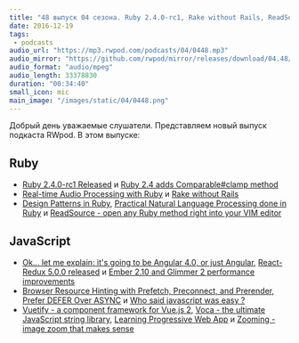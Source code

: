 ```yaml
---
title: "48 выпуск 04 сезона. Ruby 2.4.0-rc1, Rake without Rails, ReadSource, Angular 4.0, React-Redux 5.0.0, Vuetify, Voca и прочее"
date: 2016-12-19
tags:
 - podcasts
audio_url: "https://mp3.rwpod.com/podcasts/04/0448.mp3"
audio_mirror: "https://github.com/rwpod/mirror/releases/download/04.48/0448.mp3"
audio_format: "audio/mpeg"
audio_length: 33378830
duration: "00:34:40"
small_icon: mic
main_image: "/images/static/04/0448.png"
---
```


Добрый день уважаемые слушатели. Представляем новый выпуск подкаста RWpod. В этом выпуске:

## Ruby

 - [Ruby 2.4.0-rc1 Released](https://www.ruby-lang.org/en/news/2016/12/12/ruby-2-4-0-rc1-released/) и [Ruby 2.4 adds Comparable#clamp method](http://blog.bigbinary.com/2016/12/13/ruby-2-4-adds-comparable-clamp-method.html)
 - [Real-time Audio Processing with Ruby](https://blog.fazibear.me/processing-audio-with-ruby-330796afd06) и [Rake without Rails](http://blog.testdouble.com/posts/2016-12-15-rake-without-rails.html)
 - [Design Patterns in Ruby](https://bogdanvlviv.github.io/posts/ruby/patterns/design-patterns-in-ruby.html), [Practical Natural Language Processing done in Ruby](https://github.com/arbox/nlp-with-ruby) и [ReadSource - open any Ruby method right into your VIM editor](https://github.com/danielpclark/read_source)


## JavaScript

 - [Ok... let me explain: it's going to be Angular 4.0, or just Angular](http://angularjs.blogspot.com/2016/12/ok-let-me-explain-its-going-to-be.html), [React-Redux 5.0.0 released](https://github.com/reactjs/react-redux/releases/tag/v5.0.0) и [Ember 2.10 and Glimmer 2 performance improvements](http://blog.deveo.com/ember-2-10-and-glimmer-2-performance-improvements-2/)
 - [Browser Resource Hinting with Prefetch, Preconnect, and Prerender](https://scotch.io/tutorials/browser-resource-hinting-with-prefetch-preconnect-and-prerender), [Prefer DEFER Over ASYNC](http://calendar.perfplanet.com/2016/prefer-defer-over-async/) и [Who said javascript was easy ?](https://hackernoon.com/who-said-javascript-easy-f4a1d5b399b8)
 - [Vuetify - a component framework for Vue.js 2](https://vuetifyjs.com/), [Voca - the ultimate JavaScript string library](https://vocajs.com/), [Learning Progressive Web App](https://github.com/ragingwind/learning-pwa) и [Zooming - image zoom that makes sense](http://desmonding.me/zooming/)


<!--more-->
